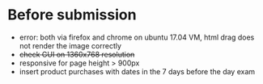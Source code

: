 # Before submission
* error: both via firefox and chrome on ubuntu 17.04 VM, html drag does not render the image correctly
* ~~check GUI on 1360x768 resolution~~
* responsive for page height > 900px
* insert product purchases with dates in the 7 days before the day exam
